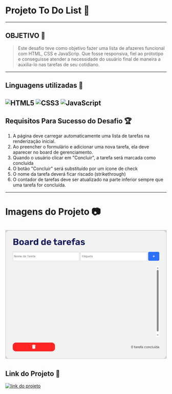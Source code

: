 # Projeto To Do List 📝
---
## OBJETIVO 🎯
> Este desafio teve como objetivo fazer uma lista de afazeres funcional com HTML, CSS e JavaScrip. Que fosse responsiva, fiel ao prótotipo  e conseguisse atender a necessidade do usuário final de maneira a auxilia-lo nas tarefas de seu cotidiano.
---
## Linguagens utilizadas 🧩
![HTML5](https://img.shields.io/badge/HTML5-E34F26?style=for-the-badge&logo=html5&logoColor=white)
![CSS3](https://img.shields.io/badge/CSS3-1572B6?style=for-the-badge&logo=css3&logoColor=white)
![JavaScript](https://img.shields.io/badge/JavaScript-F7DF1E?style=for-the-badge&logo=javascript&logoColor=black)
---
## Requisitos Para Sucesso do Desafio 🏆
1. A página deve carregar automaticamente uma lista de tarefas na renderização inicial.
2. Ao preencher o formulário e adicionar uma nova tarefa, ela deve aparecer no board de gerenciamento. 
3. Quando o usuário clicar em "Concluir", a tarefa será marcada como concluída
4. O botão "Concluir" será substituído por um ícone de check
5. O nome da tarefa deverá ficar riscado (strikethrough)
6. O contador de tarefas deve ser atualizado na parte inferior sempre que uma tarefa for concluída.
---
# Imagens do Projeto 📷
![imagem do projeto](https://github.com/hashiraofcode/toDoList/blob/main/image.png)
---
## Link do Projeto 🔗
[![link do projeto](https://img.shields.io/badge/%F0%9F%94%97%20Ver%20Projeto%20no%20Ar-Netlify-blue?style=for-the-badge&logo=netlify)](https://dominatarefa.netlify.app/)

